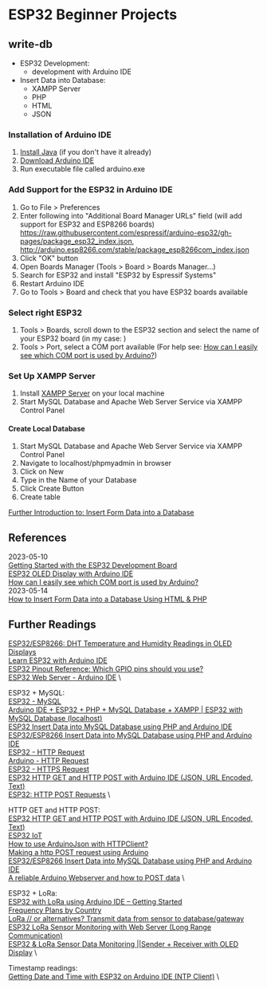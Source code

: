 # ESP32 Beginner Projects

## write-db

- ESP32 Development: 
    - development with Arduino IDE
- Insert Data into Database:
    - XAMPP Server
    - PHP
    - HTML
    - JSON

### Installation of Arduino IDE
1. [Install Java](http://java.com/download) (if you don't have it already)
2. [Download Arduino IDE](https://www.arduino.cc/en/Main/Software)
3. Run executable file called arduino.exe 

### Add Support for the ESP32 in Arduino IDE
1. Go to File > Preferences
2. Enter following into "Additional Board Manager URLs" field (will add support for ESP32 and ESP8266 boards) \
https://raw.githubusercontent.com/espressif/arduino-esp32/gh-pages/package_esp32_index.json, http://arduino.esp8266.com/stable/package_esp8266com_index.json
4. Click "OK" button
5. Open Boards Manager (Tools > Board > Boards Manager...)
6. Search for ESP32 and install "ESP32 by Espressif Systems"
7. Restart Arduino IDE
8. Go to Tools > Board and check that you have ESP32 boards available

### Select right ESP32
1. Tools > Boards, scroll down to the ESP32 section and select the name of your ESP32 board (in my case: )
2. Tools > Port, select a COM port available (For help see: [How can I easily see which COM port is used by Arduino?](https://arduino.stackexchange.com/questions/21771/how-can-i-easily-see-which-com-port-is-used-by-arduino))

### Set Up XAMPP Server
1. Install [XAMPP Server](https://www.apachefriends.org/download.html) on your local machine
2. Start MySQL Database and Apache Web Server Service via XAMPP Control Panel

#### Create Local Database
1. Start MySQL Database and Apache Web Server Service via XAMPP Control Panel
2. Navigate to localhost/phpmyadmin in browser
3. Click on New
4. Type in the Name of your Database
4. Click Create Button
5. Create table

[Further Introduction to: Insert Form Data into a Database](https://dev.to/anthonys1760/how-to-insert-form-data-into-a-database-using-html-php-2e8)




## References
2023-05-10 \
[Getting Started with the ESP32 Development Board](https://randomnerdtutorials.com/getting-started-with-esp32/) \
[ESP32 OLED Display with Arduino IDE](https://randomnerdtutorials.com/esp32-ssd1306-oled-display-arduino-ide/) \
[How can I easily see which COM port is used by Arduino?](https://arduino.stackexchange.com/questions/21771/how-can-i-easily-see-which-com-port-is-used-by-arduino) \
2023-05-14 \
[How to Insert Form Data into a Database Using HTML & PHP](https://dev.to/anthonys1760/how-to-insert-form-data-into-a-database-using-html-php-2e8)

## Further Readings
[ESP32/ESP8266: DHT Temperature and Humidity Readings in OLED Displays](https://randomnerdtutorials.com/esp32-esp8266-dht-temperature-and-humidity-oled-display/) \
[Learn ESP32 with Arduino IDE](https://randomnerdtutorials.com/learn-esp32-with-arduino-ide/) \
[ESP32 Pinout Reference: Which GPIO pins should you use?](https://randomnerdtutorials.com/esp32-pinout-reference-gpios/) \
[ESP32 Web Server - Arduino IDE](https://randomnerdtutorials.com/esp32-web-server-arduino-ide/) \

ESP32 + MySQL: \
[ESP32 - MySQL](https://esp32io.com/tutorials/esp32-mysql?utm_content=cmp-true) \
[Arduino IDE + ESP32 + PHP + MySQL Database + XAMPP | ESP32 with MySQL Database (localhost)](https://www.youtube.com/watch?v=naOb1M1jy_0) \
[ESP32 Insert Data into MySQL Database using PHP and Arduino IDE](https://microcontrollerslab.com/esp32-mysql-database-php/) \
[ESP32/ESP8266 Insert Data into MySQL Database using PHP and Arduino IDE](https://randomnerdtutorials.com/esp32-esp8266-mysql-database-php/) \
[ESP32 - HTTP Request](https://esp32io.com/tutorials/esp32-http-request) \
[Arduino - HTTP Request](https://arduinogetstarted.com/tutorials/arduino-http-request) \
[ESP32 - HTTPS Request](https://esp32io.com/tutorials/esp32-https-request) \
[ESP32 HTTP GET and HTTP POST with Arduino IDE (JSON, URL Encoded, Text)](https://randomnerdtutorials.com/esp32-http-get-post-arduino/) \
[ESP32: HTTP POST Requests](https://techtutorialsx.com/2017/05/20/esp32-http-post-requests/) \

HTTP GET and HTTP POST: \
[ESP32 HTTP GET and HTTP POST with Arduino IDE (JSON, URL Encoded, Text)](https://randomnerdtutorials.com/esp32-http-get-post-arduino/) \
[ESP32 IoT](https://electronoobs.com/eng_arduino_tut172.php) \
[How to use ArduinoJson with HTTPClient?](https://arduinojson.org/v6/how-to/use-arduinojson-with-httpclient/) \
[Making a http POST request using Arduino](https://stackoverflow.com/questions/3677400/making-a-http-post-request-using-arduino) \
[ESP32/ESP8266 Insert Data into MySQL Database using PHP and Arduino IDE](https://georgochr.sites.sch.gr/?page_id=2087) \
[A reliable Arduino Webserver and how to POST data](https://werner.rothschopf.net/202003_arduino_webserver_post_en.htm) \

ESP32 + LoRa: \
[ESP32 with LoRa using Arduino IDE – Getting Started](https://randomnerdtutorials.com/esp32-lora-rfm95-transceiver-arduino-ide/) \
[Frequency Plans by Country](https://www.thethingsnetwork.org/docs/lorawan/frequencies-by-country/) \
[LoRa // or alternatives? Transmit data from sensor to database/gateway](https://forum.arduino.cc/t/lora-or-alternatives-transmit-data-from-sensor-to-database-gateway/685595) \
[ESP32 LoRa Sensor Monitoring with Web Server (Long Range Communication)](https://randomnerdtutorials.com/esp32-lora-sensor-web-server/) \
[ESP32 & LoRa Sensor Data Monitoring ||Sender + Receiver with OLED Display](https://www.youtube.com/watch?v=El9M5Us8Jdk) \

Timestamp readings: \
[Getting Date and Time with ESP32 on Arduino IDE (NTP Client)](https://randomnerdtutorials.com/esp32-ntp-client-date-time-arduino-ide/) \